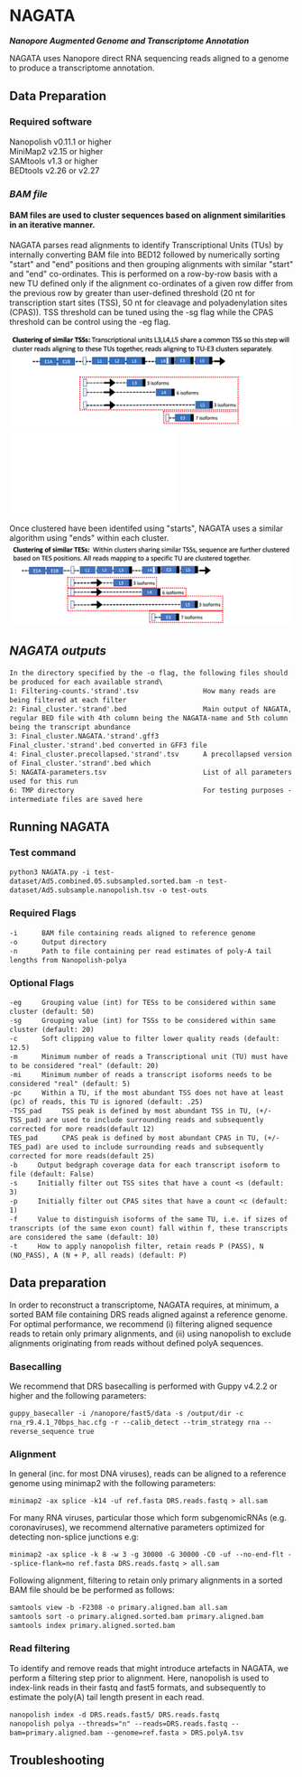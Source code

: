 # NAGATA
***Nanopore Augmented Genome and Transcriptome Annotation***

NAGATA uses Nanopore direct RNA sequencing reads aligned to a genome to produce a transcriptome annotation.
## Data Preparation
### Required software
Nanopolish v0.11.1 or higher\
MiniMap2 v2.15 or higher\
SAMtools v1.3 or higher\
BEDtools v2.26 or v2.27

### ***BAM file***

#### BAM files are used to cluster sequences based on alignment similarities in an iterative manner. 
NAGATA parses read alignments to identify Transcriptional Units (TUs) by internally converting BAM file into BED12 followed by numerically sorting "start" and "end" positions and then grouping alignments with similar "start" and "end" co-ordinates. This is performed on a row-by-row basis with a new TU defined only if the alignment co-ordinates of a given row differ from the previous row by greater than user-defined threshold (20 nt for transcription start sites (TSS), 50 nt for cleavage and polyadenylation sites (CPAS)).  TSS threshold can be tuned using the -sg flag while the CPAS threshold can be control using the -eg flag.

![TSS-example](/modules/TSS-example.png)
![Algorithm example](/modules/Grouping-TSS.pdf)

Once clustered have been identifed using "starts", NAGATA uses a similar algorithm using "ends" within each cluster.
![TES-example](/modules/TES-example.png)

## ***NAGATA outputs***
```
In the directory specified by the -o flag, the following files should be produced for each available strand\
1: Filtering-counts.'strand'.tsv                How many reads are being filtered at each filter
2: Final_cluster.'strand'.bed                   Main output of NAGATA, regular BED file with 4th column being the NAGATA-name and 5th column being the transcript abundance
3: Final_cluster.NAGATA.'strand'.gff3           Final_cluster.'strand'.bed converted in GFF3 file
4: Final_cluster.precollapsed.'strand'.tsv      A precollapsed version of Final_cluster.'strand'.bed which 
5: NAGATA-parameters.tsv                        List of all parameters used for this run
6: TMP directory                                For testing purposes - intermediate files are saved here
```

## Running NAGATA
### Test command
```
python3 NAGATA.py -i test-dataset/Ad5.combined.05.subsampled.sorted.bam -n test-dataset/Ad5.subsample.nanopolish.tsv -o test-outs

```
### Required Flags
```
-i      BAM file containing reads aligned to reference genome
-o      Output directory 
-n      Path to file containing per read estimates of poly-A tail lengths from Nanopolish-polya
```
### Optional Flags
```
-eg     Grouping value (int) for TESs to be considered within same cluster (default: 50)
-sg     Grouping value (int) for TSSs to be considered within same cluster (default: 20)
-c      Soft clipping value to filter lower quality reads (default: 12.5)
-m      Minimum number of reads a Transcriptional unit (TU) must have to be considered "real" (default: 20)
-mi     Minimum number of reads a transcript isoforms needs to be considered "real" (default: 5)
-pc     Within a TU, if the most abundant TSS does not have at least (pc) of reads, this TU is ignored (default: .25)
-TSS_pad     TSS peak is defined by most abundant TSS in TU, (+/- TSS_pad) are used to include surrounding reads and subsequently corrected for more reads(default 12)
TES_pad      CPAS peak is defined by most abundant CPAS in TU, (+/- TES_pad) are used to include surrounding reads and subsequently corrected for more reads(default 25)
-b     Output bedgraph coverage data for each transcript isoform to file (default: False) 
-s     Initially filter out TSS sites that have a count <s (default: 3)
-p     Initially filter out CPAS sites that have a count <c (default: 1)
-f     Value to distinguish isoforms of the same TU, i.e. if sizes of transcripts (of the same exon count) fall within f, these transcripts are considered the same (default: 10)
-t     How to apply nanopolish filter, retain reads P (PASS), N (NO_PASS), A (N + P, all reads) (default: P)
```


## Data preparation
In order to reconstruct a transcriptome, NAGATA requires, at minimum, a sorted BAM file containing DRS reads aligned against a reference genome. For optimal performance, we recommend (i) filtering aligned sequence reads to retain only primary alignments, and (ii) using nanopolish to exclude alignments originating from reads without defined polyA sequences.

### Basecalling
We recommend that DRS basecalling is performed with Guppy v4.2.2 or higher and the following parameters:
```
guppy_basecaller -i /nanopore/fast5/data -s /output/dir -c rna_r9.4.1_70bps_hac.cfg -r --calib_detect --trim_strategy rna --reverse_sequence true 
```

### Alignment
In general (inc. for most DNA viruses), reads can be aligned to a reference genome using minimap2 with the following parameters:
```
minimap2 -ax splice -k14 -uf ref.fasta DRS.reads.fastq > all.sam
```
For many RNA viruses, particular those which form subgenomicRNAs (e.g. coronaviruses), we recommend alternative parameters optimized for detecting non-splice junctions e.g:
```
minimap2 -ax splice -k 8 -w 3 -g 30000 -G 30000 -C0 -uf --no-end-flt --splice-flank=no ref.fasta DRS.reads.fastq > all.sam
```
Following alignment, filtering to retain only primary alignments in a sorted BAM file should be be performed as follows:
```
samtools view -b -F2308 -o primary.aligned.bam all.sam
samtools sort -o primary.aligned.sorted.bam primary.aligned.bam
samtools index primary.aligned.sorted.bam
```

### Read filtering
To identify and remove reads that might introduce artefacts in NAGATA, we perform a filtering step prior to alignment. Here, nanopolish is used to index-link reads in their fastq and fast5 formats, and subsequently to estimate the poly(A) tail length present in each read. 
```
nanopolish index -d DRS.reads.fast5/ DRS.reads.fastq
nanopolish polya --threads="n" --reads=DRS.reads.fastq --bam=primary.aligned.bam --genome=ref.fasta > DRS.polyA.tsv
```




## Troubleshooting

